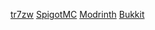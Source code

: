 [tr7zw](https://github.com/tr7zw)
[SpigotMC](https://www.spigotmc.org/resources/nbt-api.7939/)
[Modrinth](https://modrinth.com/plugin/nbtapi)
[Bukkit](https://dev.bukkit.org/projects/nbt-api)